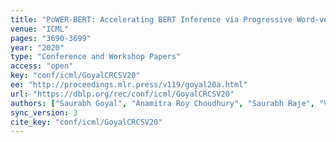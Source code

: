 ```yaml
---
title: "PoWER-BERT: Accelerating BERT Inference via Progressive Word-vector Elimination."
venue: "ICML"
pages: "3690-3699"
year: "2020"
type: "Conference and Workshop Papers"
access: "open"
key: "conf/icml/GoyalCRCSV20"
ee: "http://proceedings.mlr.press/v119/goyal20a.html"
url: "https://dblp.org/rec/conf/icml/GoyalCRCSV20"
authors: ["Saurabh Goyal", "Anamitra Roy Choudhury", "Saurabh Raje", "Venkatesan T. Chakaravarthy", "Yogish Sabharwal", "Ashish Verma"]
sync_version: 3
cite_key: "conf/icml/GoyalCRCSV20"
---
```

